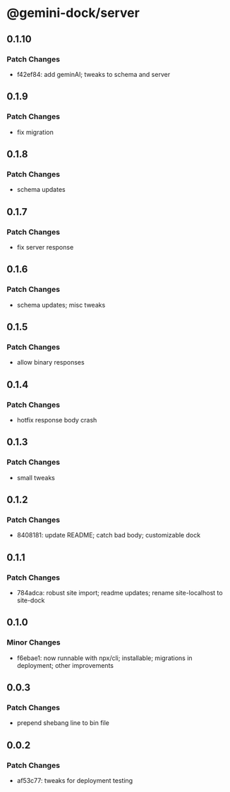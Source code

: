 # @gemini-dock/server

## 0.1.10

### Patch Changes

- f42ef84: add geminAI; tweaks to schema and server

## 0.1.9

### Patch Changes

- fix migration

## 0.1.8

### Patch Changes

- schema updates

## 0.1.7

### Patch Changes

- fix server response

## 0.1.6

### Patch Changes

- schema updates; misc tweaks

## 0.1.5

### Patch Changes

- allow binary responses

## 0.1.4

### Patch Changes

- hotfix response body crash

## 0.1.3

### Patch Changes

- small tweaks

## 0.1.2

### Patch Changes

- 8408181: update README; catch bad body; customizable dock

## 0.1.1

### Patch Changes

- 784adca: robust site import; readme updates; rename site-localhost to site-dock

## 0.1.0

### Minor Changes

- f6ebae1: now runnable with npx/cli; installable; migrations in deployment; other improvements

## 0.0.3

### Patch Changes

- prepend shebang line to bin file

## 0.0.2

### Patch Changes

- af53c77: tweaks for deployment testing
